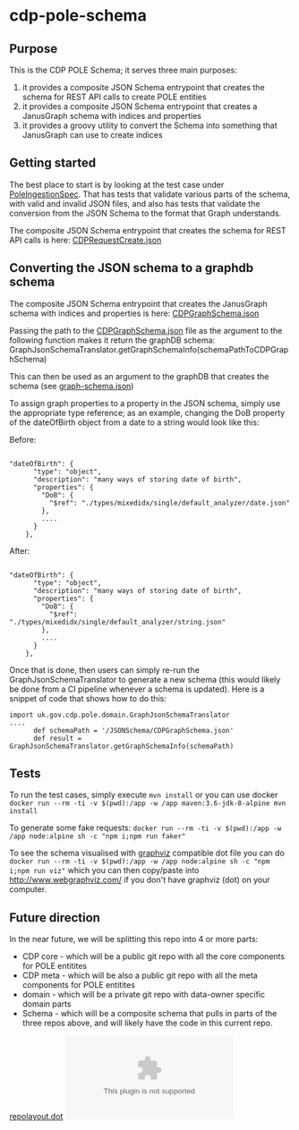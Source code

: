 # cdp-pole-schema

## Purpose
This is the CDP POLE Schema; it serves three main purposes: 
1) it provides a composite JSON Schema entrypoint that creates the schema for REST API calls to create POLE entities
2) it provides a composite JSON Schema entrypoint that creates a JanusGraph schema with indices and properties
3) it provides a groovy utility to convert the Schema into something that JanusGraph can use to create indices


## Getting started

The best place to start is by looking at the test case under [PoleIngestionSpec](https://github.com/UKHomeOffice/cdp-pole-schema/blob/master/cdp-composite-schema/src/test/groovy/PoleIngestionSpec.groovy).  That has tests that validate various parts of the schema, with valid and invalid JSON files, and also has tests that validate the conversion from the JSON Schema to the format that Graph understands.

The composite JSON Schema entrypoint that creates the schema for REST API calls is here: [CDPRequestCreate.json](https://github.com/UKHomeOffice/cdp-pole-schema/blob/master/cdp-composite-schema/src/main/resources/JSONSchema/CDPRequestCreate.json)

## Converting the JSON schema to a graphdb schema

The composite JSON Schema entrypoint that creates the JanusGraph schema with indices and properties is here: [CDPGraphSchema.json](https://github.com/UKHomeOffice/cdp-pole-schema/blob/master/cdp-composite-schema/src/main/resources/JSONSchema/CDPGraphSchema.json)

Passing the path to the [CDPGraphSchema.json](https://github.com/UKHomeOffice/cdp-pole-schema/blob/master/cdp-composite-schema/src/main/resources/JSONSchema/CDPGraphSchema.json) file as the argument to the following function makes it return the graphDB schema: GraphJsonSchemaTranslator.getGraphSchemaInfo(schemaPathToCDPGraphSchema)

This can then be used as an argument to the graphDB that creates the schema (see [graph-schema.json](https://github.com/UKHomeOffice/cdp-deployment-templates/blob/master/conf-template/graphdb/persona/schema-loader/graph-schema.json)) 
 
To assign graph properties to a property in the JSON schema, simply use the appropriate type reference; as an example, changing the DoB property of the  dateOfBirth object from a date to a string would look like this:

Before:
```

"dateOfBirth": {
      "type": "object",
      "description": "many ways of storing date of birth",
      "properties": {
        "DoB": {
          "$ref": "./types/mixedidx/single/default_analyzer/date.json"
        },
        ....
      }
    },
```

After: 
```

"dateOfBirth": {
      "type": "object",
      "description": "many ways of storing date of birth",
      "properties": {
        "DoB": {
          "$ref": "./types/mixedidx/single/default_analyzer/string.json"
        },
        ....
      }
    },
```

Once that is done, then users can simply re-run the GraphJsonSchemaTranslator to generate a new schema (this would likely be done from a CI pipeline whenever a schema is updated).  Here is a snippet of code that shows how to do this:
```
import uk.gov.cdp.pole.domain.GraphJsonSchemaTranslator
....
      def schemaPath = '/JSONSchema/CDPGraphSchema.json'
      def result = GraphJsonSchemaTranslator.getGraphSchemaInfo(schemaPath)

```


## Tests  

To run the test cases, simply execute `mvn install` or you can use docker `docker run --rm -ti -v $(pwd):/app -w /app maven:3.6-jdk-8-alpine mvn install`

To generate some fake requests: `docker run --rm -ti -v $(pwd):/app -w /app node:alpine sh -c "npm i;npm run faker"`

To see the schema visualised with [graphviz](https://www.graphviz.org/) compatible dot file you can do `docker run --rm -ti -v $(pwd):/app -w /app node:alpine sh -c "npm i;npm run viz"` which you can then copy/paste into http://www.webgraphviz.com/ if you don't have graphviz (dot) on your computer.

## Future direction

In the near future, we will be splitting this repo into 4 or more parts:
  - CDP core - which will be a public git repo with all the core components for POLE entitites
  - CDP meta - which will be also a public git repo with all the meta components for POLE entitites
  - <Data Owner> domain - which will be a private git repo with data-owner specific domain parts
  - <Data Owner> Schema - which will be a composite schema that pulls in parts of the three repos above, and will likely have the code in this current repo.

[repolayout.dot](https://g.cns.me/UKHomeOffice/cdp-pole-schema/blob/CNS-tidyup-review/repolayout.dot)
![](https://g.cns.me/UKHomeOffice/cdp-pole-schema/blob/CNS-tidyup-review/repolayout.dot)
